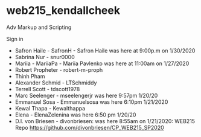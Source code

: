 # web215_kendallcheek
Adv Markup and Scripting

Sign in 

- Safron Haile - SafronH - Safron Haile was here at 9:00p.m on 1/30/2020
- Sabrina Nur - snur0000
- Mariia - MariiaPa - Mariia Pavlenko was here at 11:00am on 1/27/2020
- Robert Propheter - robert-m-proph
- Thinh Pham
- Alexander Schmid - LTSchmiddy
- Terrell Scott - tdscott1978
- Marc Seelenger - mseelengerjr was here 9:57pm 1/20/20
- Emmanuel Sosa - Emmanuelsosa was here 6:10pm 1/21/2020
- Kewal Thapa - Kewalthappa
- Elena - ElenaZelenina was here 6:50 pm 1/20/20
- D.I. von Briesen - divonbriesen: was here 8:55am on 1/21/2020: WEB215 Repo https://github.com/divonbriesen/CP_WEB215_SP2020 
